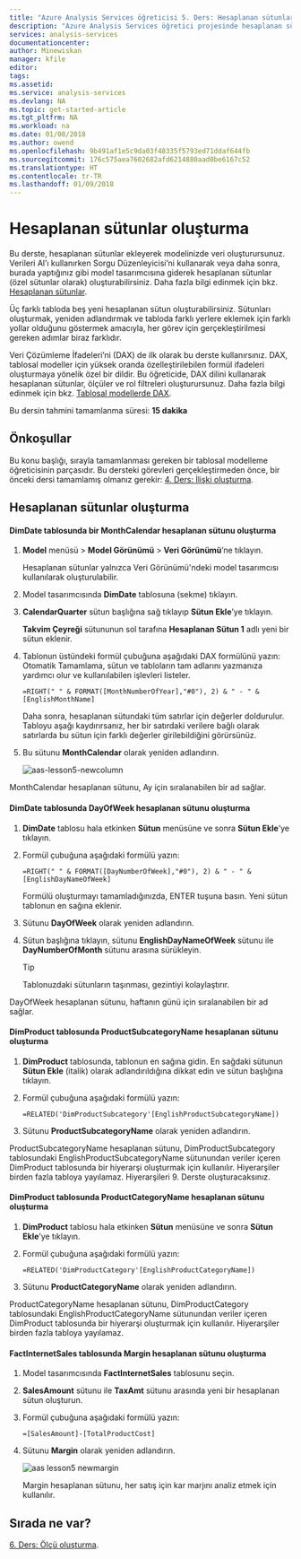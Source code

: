```yaml
---
title: "Azure Analysis Services öğreticisi 5. Ders: Hesaplanan sütunlar oluşturma | Microsoft Docs"
description: "Azure Analysis Services öğretici projesinde hesaplanan sütunların nasıl oluşturulacağını açıklar."
services: analysis-services
documentationcenter: 
author: Minewiskan
manager: kfile
editor: 
tags: 
ms.assetid: 
ms.service: analysis-services
ms.devlang: NA
ms.topic: get-started-article
ms.tgt_pltfrm: NA
ms.workload: na
ms.date: 01/08/2018
ms.author: owend
ms.openlocfilehash: 9b491af1e5c9da03f48335f5793ed71ddaf644fb
ms.sourcegitcommit: 176c575aea7602682afd6214880aad0be6167c52
ms.translationtype: HT
ms.contentlocale: tr-TR
ms.lasthandoff: 01/09/2018
---
```

# <a name="create-calculated-columns"></a>Hesaplanan sütunlar oluşturma

Bu derste, hesaplanan sütunlar ekleyerek modelinizde veri oluşturursunuz. Verileri Al’ı kullanırken Sorgu Düzenleyicisi’ni kullanarak veya daha sonra, burada yaptığınız gibi model tasarımcısına giderek hesaplanan sütunlar (özel sütunlar olarak) oluşturabilirsiniz. Daha fazla bilgi edinmek için bkz. [Hesaplanan sütunlar](https://docs.microsoft.com/sql/analysis-services/tabular-models/ssas-calculated-columns).
  
Üç farklı tabloda beş yeni hesaplanan sütun oluşturabilirsiniz. Sütunları oluşturmak, yeniden adlandırmak ve tabloda farklı yerlere eklemek için farklı yollar olduğunu göstermek amacıyla, her görev için gerçekleştirilmesi gereken adımlar biraz farklıdır.  

Veri Çözümleme İfadeleri’ni (DAX) de ilk olarak bu derste kullanırsınız. DAX, tablosal modeller için yüksek oranda özelleştirilebilen formül ifadeleri oluşturmaya yönelik özel bir dildir. Bu öğreticide, DAX dilini kullanarak hesaplanan sütunlar, ölçüler ve rol filtreleri oluşturursunuz. Daha fazla bilgi edinmek için bkz. [Tablosal modellerde DAX](https://docs.microsoft.com/sql/analysis-services/tabular-models/understanding-dax-in-tabular-models-ssas-tabular). 
  
Bu dersin tahmini tamamlanma süresi: **15 dakika**  
  
## <a name="prerequisites"></a>Önkoşullar  
Bu konu başlığı, sırayla tamamlanması gereken bir tablosal modelleme öğreticisinin parçasıdır. Bu dersteki görevleri gerçekleştirmeden önce, bir önceki dersi tamamlamış olmanız gerekir: [4. Ders: İlişki oluşturma](../tutorials/aas-lesson-4-create-relationships.md). 
  
## <a name="create-calculated-columns"></a>Hesaplanan sütunlar oluşturma  
  
#### <a name="create-a-monthcalendar-calculated-column-in-the-dimdate-table"></a>DimDate tablosunda bir MonthCalendar hesaplanan sütunu oluşturma  
  
1.  **Model** menüsü > **Model Görünümü** > **Veri Görünümü**’ne tıklayın.  
  
    Hesaplanan sütunlar yalnızca Veri Görünümü'ndeki model tasarımcısı kullanılarak oluşturulabilir.  
  
2.  Model tasarımcısında **DimDate** tablosuna (sekme) tıklayın.  
  
3.  **CalendarQuarter** sütun başlığına sağ tıklayıp **Sütun Ekle**’ye tıklayın.  
  
    **Takvim Çeyreği** sütununun sol tarafına **Hesaplanan Sütun 1** adlı yeni bir sütun eklenir.  
  
4.  Tablonun üstündeki formül çubuğuna aşağıdaki DAX formülünü yazın: Otomatik Tamamlama, sütun ve tabloların tam adlarını yazmanıza yardımcı olur ve kullanılabilen işlevleri listeler.  
  
    ```  
    =RIGHT(" " & FORMAT([MonthNumberOfYear],"#0"), 2) & " - " & [EnglishMonthName]  
    ``` 
  
    Daha sonra, hesaplanan sütundaki tüm satırlar için değerler doldurulur. Tabloyu aşağı kaydırırsanız, her bir satırdaki verilere bağlı olarak satırlarda bu sütun için farklı değerler girilebildiğini görürsünüz.    
  
5.  Bu sütunu **MonthCalendar** olarak yeniden adlandırın. 

    ![aas-lesson5-newcolumn](../tutorials/media/aas-lesson5-newcolumn.png) 
  
MonthCalendar hesaplanan sütunu, Ay için sıralanabilen bir ad sağlar.  
  
#### <a name="create-a-dayofweek-calculated-column-in-the-dimdate-table"></a>DimDate tablosunda DayOfWeek hesaplanan sütunu oluşturma  
  
1.  **DimDate** tablosu hala etkinken **Sütun** menüsüne ve sonra **Sütun Ekle**’ye tıklayın.  
  
2.  Formül çubuğuna aşağıdaki formülü yazın:  
    
    ```
    =RIGHT(" " & FORMAT([DayNumberOfWeek],"#0"), 2) & " - " & [EnglishDayNameOfWeek]  
    ```
    
    Formülü oluşturmayı tamamladığınızda, ENTER tuşuna basın. Yeni sütun tablonun en sağına eklenir.  
  
3.  Sütunu **DayOfWeek** olarak yeniden adlandırın.  
  
4.  Sütun başlığına tıklayın, sütunu **EnglishDayNameOfWeek** sütunu ile **DayNumberOfMonth** sütunu arasına sürükleyin.  
  
    > [!TIP]  
    > Tablonuzdaki sütunların taşınması, gezintiyi kolaylaştırır.  
  
DayOfWeek hesaplanan sütunu, haftanın günü için sıralanabilen bir ad sağlar.  
  
#### <a name="create-a-productsubcategoryname-calculated-column-in-the-dimproduct-table"></a>DimProduct tablosunda ProductSubcategoryName hesaplanan sütunu oluşturma  
  
  
1.  **DimProduct** tablosunda, tablonun en sağına gidin. En sağdaki sütunun **Sütun Ekle** (italik) olarak adlandırıldığına dikkat edin ve sütun başlığına tıklayın.  
  
2.  Formül çubuğuna aşağıdaki formülü yazın:  
    
    ```
    =RELATED('DimProductSubcategory'[EnglishProductSubcategoryName])  
    ```
  
3.  Sütunu **ProductSubcategoryName** olarak yeniden adlandırın.  
  
ProductSubcategoryName hesaplanan sütunu, DimProductSubcategory tablosundaki EnglishProductSubcategoryName sütunundan veriler içeren DimProduct tablosunda bir hiyerarşi oluşturmak için kullanılır. Hiyerarşiler birden fazla tabloya yayılamaz. Hiyerarşileri 9. Derste oluşturacaksınız.  
  
#### <a name="create-a-productcategoryname-calculated-column-in-the-dimproduct-table"></a>DimProduct tablosunda ProductCategoryName hesaplanan sütunu oluşturma  
  
1.  **DimProduct** tablosu hala etkinken **Sütun** menüsüne ve sonra **Sütun Ekle**’ye tıklayın.  
  
2.  Formül çubuğuna aşağıdaki formülü yazın:  
  
    ```
    =RELATED('DimProductCategory'[EnglishProductCategoryName]) 
    ```
    
3.  Sütunu **ProductCategoryName** olarak yeniden adlandırın.  
  
ProductCategoryName hesaplanan sütunu, DimProductCategory tablosundaki EnglishProductCategoryName sütunundan veriler içeren DimProduct tablosunda bir hiyerarşi oluşturmak için kullanılır. Hiyerarşiler birden fazla tabloya yayılamaz.  
  
#### <a name="create-a-margin-calculated-column-in-the-factinternetsales-table"></a>FactInternetSales tablosunda Margin hesaplanan sütunu oluşturma  
  
1.  Model tasarımcısında **FactInternetSales** tablosunu seçin.  
  
2.  **SalesAmount** sütunu ile **TaxAmt** sütunu arasında yeni bir hesaplanan sütun oluşturun.  
  
3.  Formül çubuğuna aşağıdaki formülü yazın:  
  
    ```
    =[SalesAmount]-[TotalProductCost]
    ``` 

4.  Sütunu **Margin** olarak yeniden adlandırın.  
 
      ![aas lesson5 newmargin](../tutorials/media/aas-lesson5-newmargin.png)
      
    Margin hesaplanan sütunu, her satış için kar marjını analiz etmek için kullanılır.  
  
## <a name="whats-next"></a>Sırada ne var?
[6. Ders: Ölçü oluşturma](../tutorials/aas-lesson-6-create-measures.md).
  
  
  
